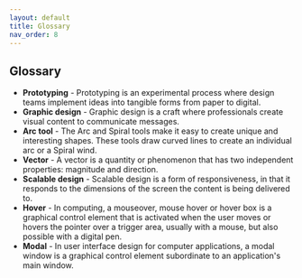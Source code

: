 ```yaml
---
layout: default
title: Glossary
nav_order: 8
---
```


## Glossary

- **Prototyping** - Prototyping is an experimental process where design teams implement ideas into tangible forms from paper to digital.
- **Graphic design** - Graphic design is a craft where professionals create visual content to communicate messages.
- **Arc tool** - The Arc and Spiral tools make it easy to create unique and interesting shapes. These tools draw curved lines to create an individual arc or a Spiral wind.
- **Vector** - A vector is a quantity or phenomenon that has two independent properties: magnitude and direction.
- **Scalable design** - Scalable design is a form of responsiveness, in that it responds to the dimensions of the screen the content is being delivered to.
- **Hover** - In computing, a mouseover, mouse hover or hover box is a graphical control element that is activated when the user moves or hovers the pointer over a trigger area, usually with a mouse, but also possible with a digital pen.
- **Modal** - In user interface design for computer applications, a modal window is a graphical control element subordinate to an application's main window.
